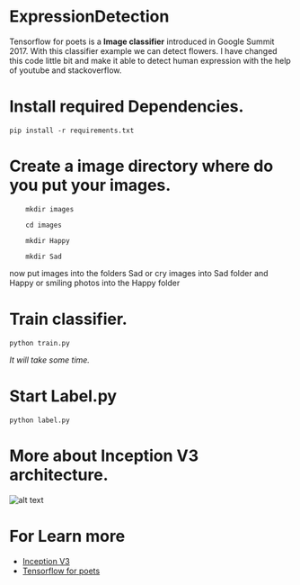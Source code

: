 # ExpressionDetection

Tensorflow for poets is a <strong>Image classifier</strong> introduced in Google Summit 2017. With this classifier example we can detect flowers.
I have changed this code little bit and make it able to detect human expression with the help of youtube and stackoverflow.

# Install required Dependencies.

``` pip install -r requirements.txt ```

# Create a image directory where do you put your images.

``` 
    mkdir images
    
    cd images
    
    mkdir Happy
    
    mkdir Sad
```

now put images into the folders Sad or cry images into Sad folder and Happy or smiling photos into the Happy folder

# Train classifier.

``` python train.py ```

<em>It will take some time.</em>

# Start Label.py

``` python label.py ```


# More about Inception V3 architecture.

![alt text](https://miro.medium.com/max/960/1*gqKM5V-uo2sMFFPDS84yJw.png)


# For Learn more

* [Inception V3](https://medium.com/@sh.tsang/review-inception-v3-1st-runner-up-image-classification-in-ilsvrc-2015-17915421f77c)
* [Tensorflow for poets](https://codelabs.developers.google.com/codelabs/tensorflow-for-poets/#5)
